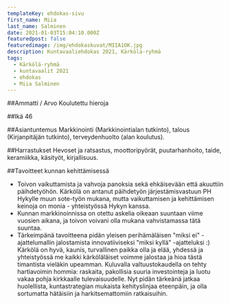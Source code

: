 ```yaml
---
templateKey: ehdokas-sivu
first_name: Miia
last_name: Salminen
date: 2021-01-03T15:04:10.000Z
featuredpost: false
featuredimage: /img/ehdokaskuvat/MIIA1OK.jpg
description: Kuntavaaliehdokas 2021, Kärkölä-ryhmä
tags:
  - Kärkölä-ryhmä
  - kuntavaalit 2021
  - ehdokas
  - Miia Salminen
---
```

##Ammatti / Arvo
Koulutettu hieroja

##Ikä
46

##Asiantuntemus
Markkinointi (Markkinointialan tutkinto), talous (Kirjanpitäjän tutkinto), terveydenhuolto (alan koulutus).

##Harrastukset
Hevoset ja ratsastus, moottoripyörät, puutarhanhoito, taide, keramiikka, käsityöt, kirjallisuus.

##Tavoitteet kunnan kehittämisessä
- Toivon vaikuttamista ja vahvoja panoksia sekä ehkäisevään että akuuttiin päihdetyöhön. Kärkölä on antanut päihdetyön järjestämisvastuun PH Hykylle muun sote-työn mukana, mutta vaikuttamisen ja kehittämisen keinoja on monia - yhteistyössä Hykyn kanssa.   
- Kunnan markkinoinnissa on otettu askelia oikeaan suuntaan viime vuosien aikana, ja toivon voivani olla mukana vahvistamassa tätä suuntaa.   
- Tärkeimpänä tavoitteena pidän yleisen perihämäläisen "miksi ei" -ajattelumallin jalostamista innovatiiviseksi "miksi kyllä" -ajatteluksi :) Kärkölä on hyvä, kaunis, turvallinen paikka olla ja elää, yhdessä ja yhteistyössä me kaikki kärköläläiset voimme jalostaa ja hioa tästä timantista vieläkin upeamman. Kuluvalla valtuustokaudella on tehty hartiavoimin hommia: raskaita, pakollisia suuria investointeja ja luotu vakaa pohja kirkkaalle tulevaisuudelle. Nyt pidän tärkeänä jatkaa huolellista, kuntastrategian mukaista kehityslinjaa eteenpäin, ja olla sortumatta hätäisiin ja harkitsemattomiin ratkaisuihin.